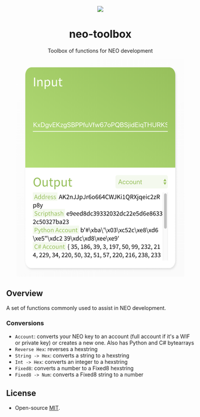 <p align="center">
  <img
    src="http://res.cloudinary.com/vidsy/image/upload/v1503160820/CoZ_Icon_DARKBLUE_200x178px_oq0gxm.png"
    width="125px;">
</p>

<h1 align="center">neo-toolbox</h1>

<p align="center">
  Toolbox of functions for NEO development
</p>

<p align="center">
  <img src="https://raw.githubusercontent.com/CityOfZion/neo-toolbox/master/example.png" width="450px" />
</p>

## Overview

A set of functions commonly used to assist in NEO development.

### Conversions

- `Account`: converts your NEO key to an account (full account if it's a WIF or private key) or creates a new one. Also has Python and C# bytearrays
- `Reverse Hex`: reverses a hexstring
- `String -> Hex`: converts a string to a hexstring
- `Int -> Hex`: converts an integer to a hexstring
- `Fixed8`: converts a number to a Fixed8 hexstring
- `Fixed8 -> Num`: converts a Fixed8 string to a number

## License

- Open-source [MIT](https://github.com/CityOfZion/neo-toolbox/blob/master/LICENSE).
